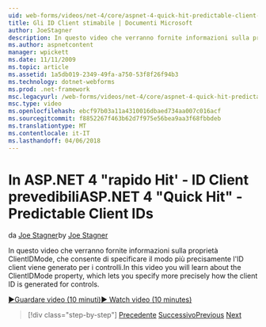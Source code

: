 ```yaml
---
uid: web-forms/videos/net-4/core/aspnet-4-quick-hit-predictable-client-ids
title: Gli ID Client stimabile | Documenti Microsoft
author: JoeStagner
description: In questo video che verranno fornite informazioni sulla proprietà ClientIDMode, che consente di specificare il modo più precisamente l'ID client viene generato per i controlli.
ms.author: aspnetcontent
manager: wpickett
ms.date: 11/11/2009
ms.topic: article
ms.assetid: 1a5db019-2349-49fa-a750-53f8f26f94b3
ms.technology: dotnet-webforms
ms.prod: .net-framework
msc.legacyurl: /web-forms/videos/net-4/core/aspnet-4-quick-hit-predictable-client-ids
msc.type: video
ms.openlocfilehash: ebcf97b03a11a4310016dbaed734aa007c016acf
ms.sourcegitcommit: f8852267f463b62d7f975e56bea9aa3f68fbbdeb
ms.translationtype: MT
ms.contentlocale: it-IT
ms.lasthandoff: 04/06/2018
---
```

<a name="aspnet-4-quick-hit---predictable-client-ids"></a><span data-ttu-id="1c8a8-103">In ASP.NET 4 "rapido Hit' - ID Client prevedibili</span><span class="sxs-lookup"><span data-stu-id="1c8a8-103">ASP.NET 4 "Quick Hit" - Predictable Client IDs</span></span>
====================
<span data-ttu-id="1c8a8-104">da [Joe Stagner](https://github.com/JoeStagner)</span><span class="sxs-lookup"><span data-stu-id="1c8a8-104">by [Joe Stagner](https://github.com/JoeStagner)</span></span>

<span data-ttu-id="1c8a8-105">In questo video che verranno fornite informazioni sulla proprietà ClientIDMode, che consente di specificare il modo più precisamente l'ID client viene generato per i controlli.</span><span class="sxs-lookup"><span data-stu-id="1c8a8-105">In this video you will learn about the ClientIDMode property, which lets you specify more precisely how the client ID is generated for controls.</span></span> 

[<span data-ttu-id="1c8a8-106">&#9654;Guardare video (10 minuti)</span><span class="sxs-lookup"><span data-stu-id="1c8a8-106">&#9654; Watch video (10 minutes)</span></span>](https://channel9.msdn.com/Blogs/ASP-NET-Site-Videos/aspnet-4-quick-hit-predictable-client-ids)

> [!div class="step-by-step"]
> <span data-ttu-id="1c8a8-107">[Precedente](aspnet-4-quick-hit-clean-webconfig-files.md)
> [Successivo](aspnet-4-quick-hit-the-htmlencoder-utility-method.md)</span><span class="sxs-lookup"><span data-stu-id="1c8a8-107">[Previous](aspnet-4-quick-hit-clean-webconfig-files.md)
[Next](aspnet-4-quick-hit-the-htmlencoder-utility-method.md)</span></span>
